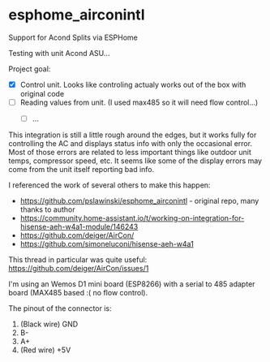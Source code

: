 # esphome_airconintl
Support for Acond Splits via ESPHome

Testing with unit Acond ASU...

Project goal:
- [x] Control unit. Looks like controling actualy works out of the box with original code
- [ ] Reading values from unit. (I used max485 so it will need flow control...)
  - [ ] ... 


This integration is still a little rough around the edges, but it works fully for controlling the AC and displays status info with only the occasional error. Most of those errors are related to less important things like outdoor unit temps, compressor speed, etc. It seems like some of the display errors may come from the unit itself reporting bad info.

I referenced the work of several others to make this happen:
* https://github.com/pslawinski/esphome_airconintl - original repo, many thanks to author
* https://community.home-assistant.io/t/working-on-integration-for-hisense-aeh-w4a1-module/146243
* https://github.com/deiger/AirCon/
* https://github.com/simoneluconi/hisense-aeh-w4a1

This thread in particular was quite useful:
https://github.com/deiger/AirCon/issues/1

I'm using an Wemos D1 mini board (ESP8266) with a serial to 485 adapter board (MAX485 based :( no flow control).

The pinout of the connector is:
1) (Black wire) GND
2) B-
3) A+
4) (Red wire) +5V
